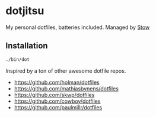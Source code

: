 # dotjitsu

My personal dotfiles, batteries included. Managed by [Stow](http://www.gnu.org/software/stow/)

## Installation

```sh
./bin/dot
```

Inspired by a ton of other awesome dotfile repos.

- https://github.com/holman/dotfiles
- https://github.com/mathiasbynens/dotfiles
- https://github.com/skwp/dotfiles
- https://github.com/cowboy/dotfiles
- https://github.com/paulmillr/dotfiles
